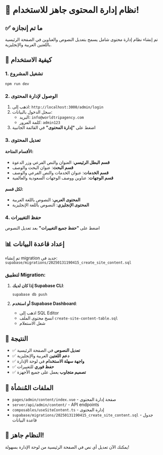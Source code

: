 # 🎉 نظام إدارة المحتوى جاهز للاستخدام!

## ✅ ما تم إنجازه

تم إنشاء نظام إدارة محتوى شامل يسمح بتعديل النصوص والعناوين في الصفحة الرئيسية باللغتين العربية والإنجليزية.

## 🚀 كيفية الاستخدام

### 1. **تشغيل المشروع**
```bash
npm run dev
```

### 2. **الوصول لإدارة المحتوى**
1. اذهب إلى: `http://localhost:3000/admin/login`
2. سجل الدخول بالبيانات:
   - البريد: `info@worldtripagency.com`
   - كلمة المرور: `admin123`
3. اضغط على **"إدارة المحتوى"** في القائمة الجانبية

### 3. **تعديل المحتوى**

#### الأقسام المتاحة:
- **قسم البطل الرئيسي**: العنوان والنص الفرعي وزر الدعوة
- **قسم البحث**: عنوان البحث والوصف  
- **قسم الخدمات**: عنوان الخدمات والنص الفرعي والوصف
- **قسم الوجهات**: عناوين ووصف الوجهات السعودية والعالمية

#### لكل قسم:
- **المحتوى العربي**: النصوص باللغة العربية
- **المحتوى الإنجليزي**: النصوص باللغة الإنجليزية

### 4. **حفظ التغييرات**
اضغط على **"حفظ جميع التغييرات"** بعد تعديل النصوص

## 📊 إعداد قاعدة البيانات

تم إنشاء migration جديد في:
`supabase/migrations/20250131190415_create_site_content.sql`

### لتطبيق Migration:
1. **إذا كان لديك Supabase CLI**:
   ```bash
   supabase db push
   ```

2. **أو استخدم Supabase Dashboard**:
   - اذهب إلى SQL Editor
   - انسخ محتوى الملف `create-site-content-table.sql`
   - شغل الاستعلام

## 🎯 النتيجة

- ✅ **تعديل النصوص** في الصفحة الرئيسية
- ✅ **دعم اللغتين** العربية والإنجليزية
- ✅ **واجهة سهلة الاستخدام** في لوحة الإدارة
- ✅ **حفظ فوري** للتغييرات
- ✅ **تصميم متجاوب** يعمل على جميع الأجهزة

## 🔧 الملفات المُنشأة

- `pages/admin/content/index.vue` - صفحة إدارة المحتوى
- `server/api/admin/content/` - API endpoints
- `composables/useSiteContent.ts` - إدارة المحتوى
- `supabase/migrations/20250131190415_create_site_content.sql` - جدول قاعدة البيانات

## 🎉 النظام جاهز!

يمكنك الآن تعديل أي نص في الصفحة الرئيسية من لوحة الإدارة بسهولة!
